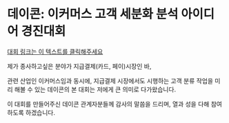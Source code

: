 # 데이콘: 이커머스 고객 세분화 분석 아이디어 경진대회

[대회 링크는 이 텍스트를 클릭해주세요](https://dacon.io/competitions/official/236222/overview/description)

제가 종사하고싶은 분야가 지급결제(카드, 페이)시장인 바,

관련 산업인 이커머스임과 동시에, 지급결제 시장에서도 시행하는 고객 분류 작업을 미리 해볼 수 있는 데이콘의 본 대회는 저에게 큰 의미로 다가왔습니다.

이 대회를 만들어주신 데이콘 관계자분들께 감사의 말씀을 드리며, 열과 성을 다해 참여하도록 하겠습니다.
